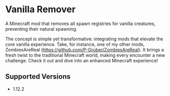 # Vanilla Remover

A Minecraft mod that removes all spawn registries for vanilla creatures, preventing their natural spawning.

The concept is simple yet transformative: integrating mods that elevate the core vanilla experience. Take, for instance, one of my other mods, ZombiesAreReal (https://github.com/P-Gruber/ZombiesAreReal). It brings a fresh twist to the traditional Minecraft world, making every encounter a new challenge. Check it out and dive into an enhanced Minecraft experience!

## Supported Versions

- 1.12.2
